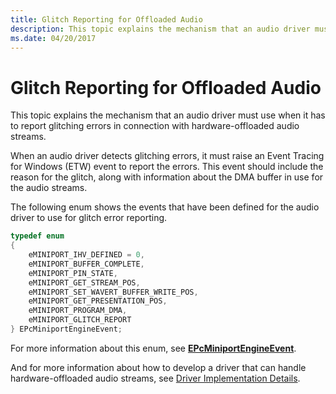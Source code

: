 ```yaml
---
title: Glitch Reporting for Offloaded Audio
description: This topic explains the mechanism that an audio driver must use when it has to report glitching errors in connection with hardware-offloaded audio streams.
ms.date: 04/20/2017
---
```


# Glitch Reporting for Offloaded Audio


This topic explains the mechanism that an audio driver must use when it has to report glitching errors in connection with hardware-offloaded audio streams.

When an audio driver detects glitching errors, it must raise an Event Tracing for Windows (ETW) event to report the errors. This event should include the reason for the glitch, along with information about the DMA buffer in use for the audio streams.

The following enum shows the events that have been defined for the audio driver to use for glitch error reporting.

```cpp
typedef enum 
{
    eMINIPORT_IHV_DEFINED = 0, 
    eMINIPORT_BUFFER_COMPLETE,
    eMINIPORT_PIN_STATE,
    eMINIPORT_GET_STREAM_POS,
    eMINIPORT_SET_WAVERT_BUFFER_WRITE_POS,
    eMINIPORT_GET_PRESENTATION_POS,
    eMINIPORT_PROGRAM_DMA,
    eMINIPORT_GLITCH_REPORT
} EPcMiniportEngineEvent;
```

For more information about this enum, see [**EPcMiniportEngineEvent**](/windows-hardware/drivers/ddi/portcls/ne-portcls-epcminiportengineevent).

And for more information about how to develop a driver that can handle hardware-offloaded audio streams, see [Driver Implementation Details](driver-implementation-details.md).
